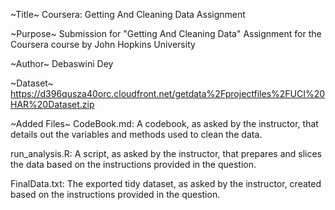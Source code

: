 ~Title~
Coursera: Getting And Cleaning Data Assignment

~Purpose~
Submission for "Getting And Cleaning Data" Assignment for the Coursera course by John Hopkins University

~Author~
Debaswini Dey

~Dataset~
https://d396qusza40orc.cloudfront.net/getdata%2Fprojectfiles%2FUCI%20HAR%20Dataset.zip 

~Added Files~
CodeBook.md: A codebook, as asked by the instructor, that details out the variables and methods used to clean the data.

run_analysis.R: A script, as asked by the instructor, that prepares and slices the data based on the instructions provided in the question.

FinalData.txt: The exported tidy dataset, as asked by the instructor, created based on the instructions provided in the question.


